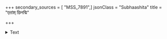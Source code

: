 +++
secondary_sources = [ "MSS_7891",]
jsonClass = "Subhaashita"
title = "एतांश् छिनद्मि"

+++

<details><summary>Text</summary>

एतांश् छिनद्मि यदि तन्मम जीवितेन शण्ढस्य किं नु यदि सन्त्वथ गोपतेः किम्।  
आसे प्रसार्य यदि तज्जनता हसन्ति भारैर्गुणैश्च वृषणैश्च हला श्रमो मे॥
</details>
